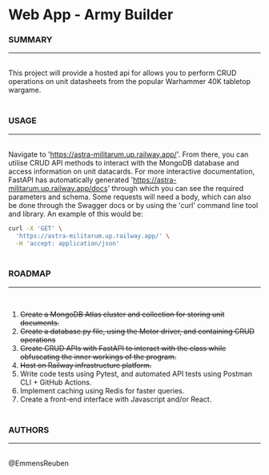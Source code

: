 # Web App - **Army Builder**

### SUMMARY
---
<br>
This project will provide a hosted api for allows you to perform CRUD operations on unit datasheets from the popular Warhammer 40K tabletop wargame.

### <br> USAGE
---

<br> Navigate to 'https://astra-militarum.up.railway.app/'. From there, you can utilise CRUD API methods to interact with the MongoDB database and access information on unit datacards. For more interactive documentation, FastAPI has automatically generated 'https://astra-militarum.up.railway.app/docs' through which you can see the required parameters and schema. Some requests will need a body, which can also be done through the Swagger docs or by using the 'curl' command line tool and library. An example of this would be: 

```bash
curl -X 'GET' \
  'https://astra-militarum.up.railway.app/' \
  -H 'accept: application/json'
```

### <br> ROADMAP
---
<br>

1. ~~Create a MongoDB Atlas cluster and collection for storing unit documents.~~
2. ~~Create a database.py file, using the Motor driver, and containing CRUD operations~~
3. ~~Create CRUD APIs with FastAPI to interact with the class while obfuscating the inner workings of the program.~~
4. ~~Host on Railway infrastructure platform.~~
5. Write code tests using Pytest, and automated API tests using Postman CLI + GitHub Actions. 
4. Implement caching using Redis for faster queries.
5. Create a front-end interface with Javascript and/or React. 

### <br> AUTHORS
---
<br>
@EmmensReuben
